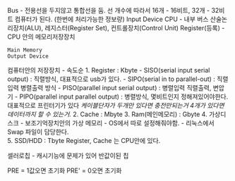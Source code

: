 Bus - 전용선을 두지않고 통합선을 둠.
선 개수에 따라서 16개 - 16비트, 32개 - 32비트 컴퓨터가 된다. (한번에 처리가능한 정보량)
	Input Device
	CPU - 내부 버스 
		산술논리장치(ALU), 레지스터(Register Set), 컨트롤장치(Control Unit)
		Register(등록) -  CPU 안의 메모리저장장치
		
	Main Memory
	Output Device
	
컴퓨터안의 저장장치 - 속도순
	1. Register : Kbyte
		- SISO(serial input serial output) : 직렬방식, 대표적으로 usb가 있다.
		- SIPO(serial in to parallel-out) : 직렬입력 병렬출력 방식 
		- PISO(parallel input serial output) : 병렬입력 직렬출력, 변압기
		- PIPO(parallel input parallel output) : 병렬방식, 몇비트인지 정해져있어야한다. 대표적으로 프린터기가 있다 
		*케이블단자가 두개만 있다면 충전만되는거 4개가 있다면 데이터까지 할 수 있는거.*
	2. Cache : Mbyte
	3. Ram(메인메모리) : Gbyte
	4. 가상디스크 - 보조기억장치안의 가상 메모리
		- OS에서 따로 설정해줘야함. 
		- 리눅스에서 Swap 파일이 담당한다.  
	5. SSD/HDD : Tbyte
	Register, Cache 는 CPU안에 있다.

셀러로칩 - 캐시기능에 문제가 있어 반값이된 칩

PRE = 1값오면 초기화
PRE' = 0오면 초기화